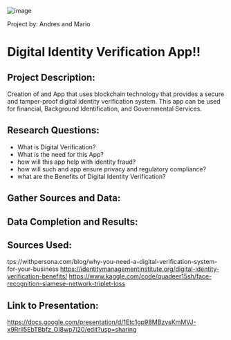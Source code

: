 ![image](https://user-images.githubusercontent.com/114365472/229325448-949d52dc-88c0-44d1-8607-24bd1513f6ef.png)

Project by: Andres and Mario

# Digital Identity Verification App!!

## Project Description:
Creation of and App that uses blockchain technology that provides a secure and tamper-proof digital identity verification system.
This app can be used for financial, Background Identification, and Governmental Services.

## Research Questions:
* What is Digital Verification?
* What is the need for this App?
* how will this app help with identity fraud?
* how will such and app ensure privacy and regulatory compliance?
* what are the Benefits of Digital Identity Verification?

## Gather Sources and Data:



## Data Completion and Results:


## Sources Used: 
tps://withpersona.com/blog/why-you-need-a-digital-verification-system-for-your-business
https://identitymanagementinstitute.org/digital-identity-verification-benefits/
https://www.kaggle.com/code/quadeer15sh/face-recognition-siamese-network-triplet-loss

## Link to Presentation:
https://docs.google.com/presentation/d/1Etc1gp98MBzysKmMVJ-x9Rrll5EbTBbfz_OI8wp7i20/edit?usp=sharing
